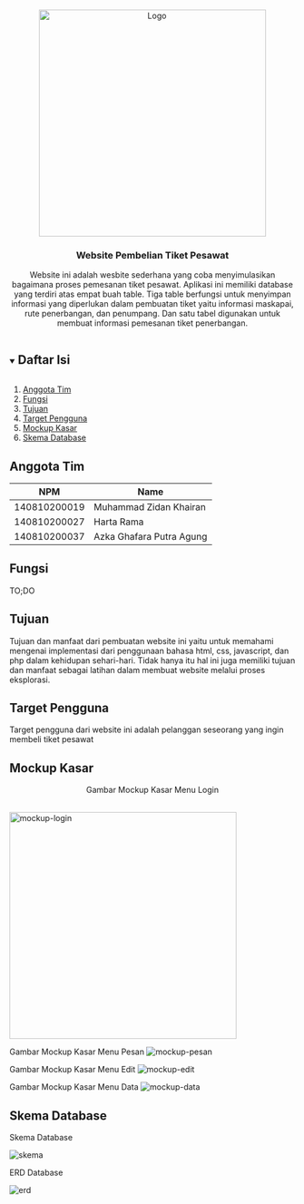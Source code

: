 <!-- Logo Proyek -->
<br />
<p align="center">
  <a href="https://github.com/github_username/repo_name">
    <img src="gambar/logo.jpg" alt="Logo" height="400">
  </a>

  <h3 align="center">Website Pembelian Tiket Pesawat</h3>

  <p align="center">
    Website ini adalah wesbite sederhana yang coba menyimulasikan bagaimana proses pemesanan tiket pesawat. Aplikasi ini memiliki database yang terdiri atas empat buah table. Tiga table berfungsi untuk menyimpan informasi yang diperlukan dalam pembuatan tiket yaitu informasi maskapai, rute penerbangan, dan penumpang. Dan satu tabel digunakan untuk membuat informasi pemesanan tiket penerbangan.
  </p>
</p>

<!-- Daftar Isi -->
<details open="open">
  <summary><h2 style="display: inline-block">Daftar Isi</h2></summary>
  <ol>
    <li><a href="#anggota-tim">Anggota Tim</a></li>
    <li><a href="#fungsi">Fungsi</a></li>
    <li><a href="#tujuan">Tujuan</a></li>
    <li><a href="#target-pengguna">Target Pengguna</a></li>
    <li><a href="#mockup-kasar">Mockup Kasar</a></li>
    <li><a href="#skema-database">Skema Database</a></li>
  </ol>
</details>

<!-- Anggota Tim -->
## Anggota Tim
| NPM           | Name                      |
| ------------- |---------------------------|
| 140810200019  | Muhammad Zidan Khairan    |
| 140810200027  | Harta Rama                |
| 140810200037  | Azka Ghafara Putra Agung  |

<!-- Fungsi -->
## Fungsi

TO;DO

<!-- Tujuan -->
## Tujuan

Tujuan dan manfaat dari pembuatan website ini yaitu untuk memahami mengenai implementasi dari penggunaan bahasa html, css, javascript, dan php dalam kehidupan sehari-hari. Tidak hanya itu hal ini juga memiliki tujuan dan manfaat sebagai latihan dalam membuat website melalui proses eksplorasi.

<!-- Target Pengguna -->
## Target Pengguna

Target pengguna dari website ini adalah pelanggan seseorang yang ingin membeli tiket pesawat

<!-- Mockup Kasar -->
## Mockup Kasar

<p align="center">Gambar Mockup Kasar Menu Login</p><br>
<img src="gambar/mockup_menulogin.jpg" alt="mockup-login" height="400">

Gambar Mockup Kasar Menu Pesan
<img src="gambar/mockup_menupesan.jpg" alt="mockup-pesan">

Gambar Mockup Kasar Menu Edit
<img src="gambar/mockup_menuedit.jpg" alt="mockup-edit">

Gambar Mockup Kasar Menu Data
<img src="gambar/mockup_menudata.jpg" alt="mockup-data">

<!-- Skema Database -->
## Skema Database

Skema Database

<img src="gambar/skema_database.png" alt="skema" weight="750">

ERD Database

<img src="gambar/erd.png" alt="erd" weight="750">
